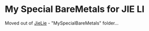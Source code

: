 # My Special BareMetals for JIE LI

Moved out of [JieLie](https://github.com/kagaimiq/jielie) - "MySpecialBareMetals" folder...
